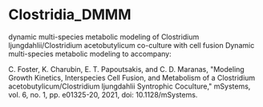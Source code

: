 # Clostridia_DMMM
dynamic multi-species metabolic modeling of Clostridium ljungdahlii/Clostridium acetobutylicum co-culture with cell fusion
Dynamic multi-species metabolic modeling to accompany:

C. Foster, K. Charubin, E. T. Papoutsakis, and C. D. Maranas, "Modeling Growth Kinetics, Interspecies Cell Fusion, and Metabolism of a Clostridium acetobutylicum/Clostridium ljungdahlii Syntrophic Coculture," mSystems, vol. 6, no. 1, pp. e01325-20, 2021, doi: 10.1128/mSystems.
